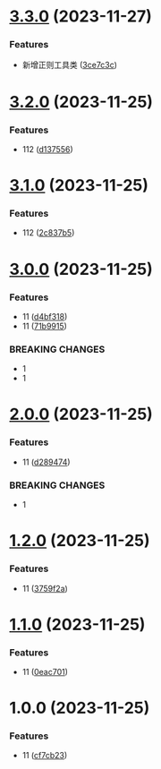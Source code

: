 # [3.3.0](https://github.com/dongjak-types/table-ts/compare/v3.2.0...v3.3.0) (2023-11-27)


### Features

* 新增正则工具类 ([3ce7c3c](https://github.com/dongjak-types/table-ts/commit/3ce7c3c3fe5f5501826aa9a119e5d4e9cb275399))

# [3.2.0](https://github.com/dongjak-types/table-ts/compare/v3.1.0...v3.2.0) (2023-11-25)


### Features

* 112 ([d137556](https://github.com/dongjak-types/table-ts/commit/d137556975a76d5076046fde6ab64eb37fa1c3cc))

# [3.1.0](https://github.com/dongjak-types/table-ts/compare/v3.0.0...v3.1.0) (2023-11-25)


### Features

* 112 ([2c837b5](https://github.com/dongjak-types/table-ts/commit/2c837b5fd993124ca9a66198fc7f8f4eb0b0ad66))

# [3.0.0](https://github.com/dongjak-types/table-ts/compare/v2.0.0...v3.0.0) (2023-11-25)


### Features

* 11 ([d4bf318](https://github.com/dongjak-types/table-ts/commit/d4bf318a568517bb7b579596d507ba1f36fe45d1))
* 11 ([71b9915](https://github.com/dongjak-types/table-ts/commit/71b9915882e5b9e839f3da1def0ed55540890414))


### BREAKING CHANGES

* 1
* 1

# [2.0.0](https://github.com/dongjak-types/table-ts/compare/v1.2.0...v2.0.0) (2023-11-25)


### Features

* 11 ([d289474](https://github.com/dongjak-types/table-ts/commit/d28947446c32a6d25feed614eaebbf10c473ec5d))


### BREAKING CHANGES

* 1

# [1.2.0](https://github.com/dongjak-types/table-ts/compare/v1.1.0...v1.2.0) (2023-11-25)


### Features

* 11 ([3759f2a](https://github.com/dongjak-types/table-ts/commit/3759f2af69444a0ac9b28e5e4b4da1728553ef3e))

# [1.1.0](https://github.com/dongjak-types/table-ts/compare/v1.0.0...v1.1.0) (2023-11-25)


### Features

* 11 ([0eac701](https://github.com/dongjak-types/table-ts/commit/0eac7013764dce15019c37cfc4eebf53848555c3))

# 1.0.0 (2023-11-25)


### Features

* 11 ([cf7cb23](https://github.com/dongjak-types/table-ts/commit/cf7cb23bd59ac966d1aeef1e0c8295b786384675))

